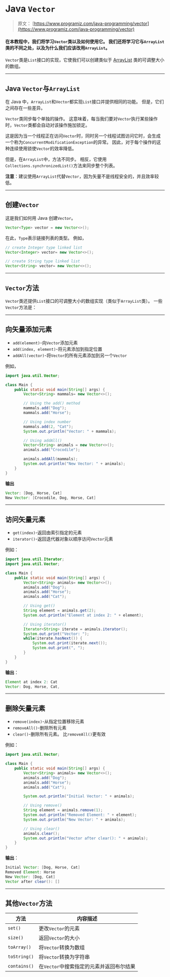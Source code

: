 # Java `Vector`

> 原文： [https://www.programiz.com/java-programming/vector](https://www.programiz.com/java-programming/vector)

#### 在本教程中，我们将学习`Vector`类以及如何使用它。 我们还将学习它与`ArrayList`类的不同之处，以及为什么我们应该改用`ArrayList`。

`Vector`类是`List`接口的实现，它使我们可以创建类似于 [ArrayList](/java-programming/arraylist "Java ArrayList") 类的可调整大小的数组。

* * *

## Java `Vector`与`ArrayList`

在 Java 中，`ArrayList`和`Vector`都实现`List`接口并提供相同的功能。 但是，它们之间存在一些差异。

`Vector`类同步每个单独的操作。 这意味着，每当我们要对`Vector`执行某些操作时，`Vector`类都会自动对该操作施加锁定。

这是因为当一个线程正在访问`Vector`时，同时另一个线程试图访问它时，会生成一个称为`ConcurrentModificationException`的异常。 因此，对于每个操作的这种连续使用锁使`Vector`的效率降低。

但是，在`ArrayList`中，方法不同步。 相反，它使用`Collections.synchronizedList()`方法来同步整个列表。

**注意**：建议使用`ArrayList`代替`Vector`，因为矢量不是线程安全的，并且效率较低。

* * *

## 创建`Vector`

这是我们如何用 Java 创建`Vector`。

```java
Vector<Type> vector = new Vector<>(); 
```

在此，`Type`表示链接列表的类型。 例如，

```java
// create Integer type linked list
Vector<Integer> vector= new Vector<>();

// create String type linked list
Vector<String> vector= new Vector<>(); 
```

* * *

## `Vector`方法

`Vector`类还提供`List`接口的可调整大小的数组实现（类似于`ArrayList`类）。 一些`Vector`方法是：

* * *

## 向矢量添加元素

*   `add(element)`-向`Vector`添加元素
*   `add(index, element)`-将元素添加到指定位置
*   `addAll(vector)`-将`Vector`的所有元素添加到另一个`Vector`

例如，

```java
import java.util.Vector;

class Main {
    public static void main(String[] args) {
        Vector<String> mammals= new Vector<>();

        // Using the add() method
        mammals.add("Dog");
        mammals.add("Horse");

        // Using index number
        mammals.add(2, "Cat");
        System.out.println("Vector: " + mammals);

        // Using addAll()
        Vector<String> animals = new Vector<>();
        animals.add("Crocodile");

        animals.addAll(mammals);
        System.out.println("New Vector: " + animals);
    }
} 
```

**输出**

```java
Vector: [Dog, Horse, Cat]
New Vector: [Crocodile, Dog, Horse, Cat] 
```

* * *

## 访问矢量元素

*   `get(index)`-返回由索引指定的元素
*   `iterator()`-返回迭代器对象以顺序访问`Vector`元素

例如：

```java
import java.util.Iterator;
import java.util.Vector;

class Main {
    public static void main(String[] args) {
        Vector<String> animals= new Vector<>();
        animals.add("Dog");
        animals.add("Horse");
        animals.add("Cat");

        // Using get()
        String element = animals.get(2);
        System.out.println("Element at index 2: " + element);

        // Using iterator()
        Iterator<String> iterate = animals.iterator();
        System.out.print("Vector: ");
        while(iterate.hasNext()) {
            System.out.print(iterate.next());
            System.out.print(", ");
        }
    }
} 
```

**输出**：

```java
Element at index 2: Cat
Vector: Dog, Horse, Cat, 
```

* * *

## 删除矢量元素

*   `remove(index)`-从指定位置移除元素
*   `removeAll()`-删除所有元素
*   `clear()`-删除所有元素。 比`removeAll()`更有效

例如：

```java
import java.util.Vector;

class Main {
    public static void main(String[] args) {
        Vector<String> animals= new Vector<>();
        animals.add("Dog");
        animals.add("Horse");
        animals.add("Cat");

        System.out.println("Initial Vector: " + animals);

        // Using remove()
        String element = animals.remove(1);
        System.out.println("Removed Element: " + element);
        System.out.println("New Vector: " + animals);

        // Using clear()
        animals.clear();
        System.out.println("Vector after clear(): " + animals);
    }
} 
```

**输出**：

```java
Initial Vector: [Dog, Horse, Cat]
Removed Element: Horse
New Vector: [Dog, Cat]
Vector after clear(): [] 
```

* * *

## 其他`Vector`方法

| 方法 | 内容描述 |
| --- | --- |
| `set()` | 更改`Vector`的元素 |
| `size()` | 返回`Vector`的大小 |
| `toArray()` | 将`Vector`转换为数组 |
| `toString()` | 将`Vector`转换为字符串 |
| `contains()` | 在`Vector`中搜索指定的元素并返回布尔结果 |